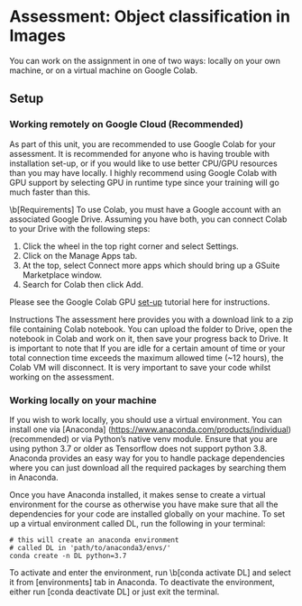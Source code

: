 # Assessment: Object classification in Images

You can work on the assignment in one of two ways: locally on your own machine, or on a virtual machine on Google Colab.

## Setup

### Working remotely on Google Cloud (Recommended)

As part of this unit, you are recommended to use Google Colab for your assessment. It is recommended for anyone who is having trouble with installation set-up, or if you would like to use better CPU/GPU resources than you may have locally. I highly recommend using Google Colab with GPU support by selecting GPU in runtime type since your training will go much faster than this.

\b[Requirements] To use Colab, you must have a Google account with an associated Google Drive. Assuming you have both, you can connect Colab to your Drive with the following steps:

1. Click the wheel in the top right corner and select Settings.
2. Click on the Manage Apps tab.
3. At the top, select Connect more apps which should bring up a GSuite Marketplace window.
4. Search for Colab then click Add.

Please see the Google Colab GPU [set-up](https://towardsdatascience.com/getting-started-with-google-colab-f2fff97f594c) tutorial here for instructions.

Instructions
The assessment here provides you with a download link to a zip file containing Colab notebook. You can upload the folder to Drive, open the notebook in Colab and work on it, then save your progress back to Drive. It is important to note that If you are idle for a certain amount of time or your total connection time exceeds the maximum allowed time (~12 hours), the Colab VM will disconnect. It is very important to save your code whilst working on the assessment.

### Working locally on your machine

If you wish to work locally, you should use a virtual environment. You can install one via [Anaconda] (https://www.anaconda.com/products/individual) (recommended) or via Python’s native venv module. Ensure that you are using python 3.7 or older as Tensorflow does not support python 3.8. Anaconda provides an easy way for you to handle package dependencies where you can just download all the required packages by searching them in Anaconda.

Once you have Anaconda installed, it makes sense to create a virtual environment for the course as otherwise you have make sure that all the dependencies for your code are installed globally on your machine. To set up a virtual environment called DL, run the following in your terminal:

```
# this will create an anaconda environment
# called DL in 'path/to/anaconda3/envs/'
conda create -n DL python=3.7
```

To activate and enter the environment, run \b[conda activate DL] and select it from [environments] tab in Anaconda. To deactivate the environment, either run [conda deactivate DL] or just exit the terminal.



